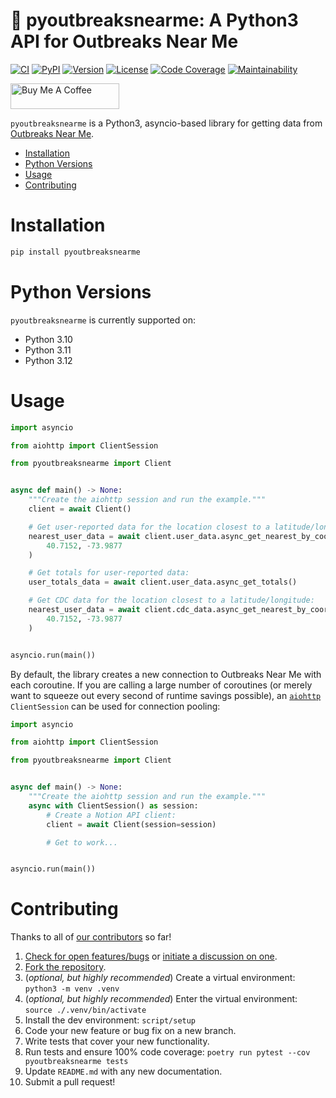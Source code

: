 # 🚰 pyoutbreaksnearme: A Python3 API for Outbreaks Near Me

[![CI][ci-badge]][ci]
[![PyPI][pypi-badge]][pypi]
[![Version][version-badge]][version]
[![License][license-badge]][license]
[![Code Coverage][codecov-badge]][codecov]
[![Maintainability][maintainability-badge]][maintainability]

<a href="https://www.buymeacoffee.com/bachya1208P" target="_blank"><img src="https://cdn.buymeacoffee.com/buttons/default-orange.png" alt="Buy Me A Coffee" height="41" width="174"></a>

`pyoutbreaksnearme` is a Python3, asyncio-based library for getting data from
[Outbreaks Near Me][outbreaksnearme].

- [Installation](#installation)
- [Python Versions](#python-versions)
- [Usage](#usage)
- [Contributing](#contributing)

# Installation

```bash
pip install pyoutbreaksnearme
```

# Python Versions

`pyoutbreaksnearme` is currently supported on:

- Python 3.10
- Python 3.11
- Python 3.12

# Usage

```python
import asyncio

from aiohttp import ClientSession

from pyoutbreaksnearme import Client


async def main() -> None:
    """Create the aiohttp session and run the example."""
    client = await Client()

    # Get user-reported data for the location closest to a latitude/longitude:
    nearest_user_data = await client.user_data.async_get_nearest_by_coordinates(
        40.7152, -73.9877
    )

    # Get totals for user-reported data:
    user_totals_data = await client.user_data.async_get_totals()

    # Get CDC data for the location closest to a latitude/longitude:
    nearest_user_data = await client.cdc_data.async_get_nearest_by_coordinates(
        40.7152, -73.9877
    )


asyncio.run(main())
```

By default, the library creates a new connection to Outbreaks Near Me with each
coroutine. If you are calling a large number of coroutines (or merely want to squeeze
out every second of runtime savings possible), an [`aiohttp`][aiohttp] `ClientSession` can
be used for connection pooling:

```python
import asyncio

from aiohttp import ClientSession

from pyoutbreaksnearme import Client


async def main() -> None:
    """Create the aiohttp session and run the example."""
    async with ClientSession() as session:
        # Create a Notion API client:
        client = await Client(session=session)

        # Get to work...


asyncio.run(main())
```

# Contributing

Thanks to all of [our contributors][contributors] so far!

1. [Check for open features/bugs][issues] or [initiate a discussion on one][new-issue].
2. [Fork the repository][fork].
3. (_optional, but highly recommended_) Create a virtual environment: `python3 -m venv .venv`
4. (_optional, but highly recommended_) Enter the virtual environment: `source ./.venv/bin/activate`
5. Install the dev environment: `script/setup`
6. Code your new feature or bug fix on a new branch.
7. Write tests that cover your new functionality.
8. Run tests and ensure 100% code coverage: `poetry run pytest --cov pyoutbreaksnearme tests`
9. Update `README.md` with any new documentation.
10. Submit a pull request!

[aiohttp]: https://github.com/aio-libs/aiohttp
[ci-badge]: https://img.shields.io/github/actions/workflow/status/bachya/pyoutbreaksnearme/test.yml
[ci]: https://github.com/bachya/pyoutbreaksnearme/actions
[codecov-badge]: https://codecov.io/gh/bachya/pyoutbreaksnearme/branch/dev/graph/badge.svg
[codecov]: https://codecov.io/gh/bachya/pyoutbreaksnearme
[contributors]: https://github.com/bachya/pyoutbreaksnearme/graphs/contributors
[fork]: https://github.com/bachya/pyoutbreaksnearme/fork
[issues]: https://github.com/bachya/pyoutbreaksnearme/issues
[license-badge]: https://img.shields.io/pypi/l/pyoutbreaksnearme.svg
[license]: https://github.com/bachya/pyoutbreaksnearme/blob/main/LICENSE
[maintainability-badge]: https://api.codeclimate.com/v1/badges/4707fac476249d515511/maintainability
[maintainability]: https://codeclimate.com/github/bachya/pyoutbreaksnearme/maintainability
[new-issue]: https://github.com/bachya/pyoutbreaksnearme/issues/new
[new-issue]: https://github.com/bachya/pyoutbreaksnearme/issues/new
[outbreaksnearme]: https://outbreaksnearme.org
[pypi-badge]: https://img.shields.io/pypi/v/pyoutbreaksnearme.svg
[pypi]: https://pypi.python.org/pypi/pyoutbreaksnearme
[version-badge]: https://img.shields.io/pypi/pyversions/pyoutbreaksnearme.svg
[version]: https://pypi.python.org/pypi/pyoutbreaksnearme

